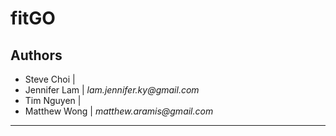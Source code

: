 # fitGO

## Authors

- Steve Choi |
- Jennifer Lam | _lam.jennifer.ky@gmail.com_
- Tim Nguyen |
- Matthew Wong | _matthew.aramis@gmail.com_

---
